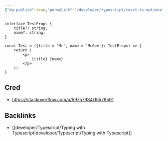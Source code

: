 ```yaml
---
{"dg-publish":true,"permalink":"/developer/typescript/react-ts-optional-prop/","noteIcon":""}
---
```


```tsx
interface TestProps {
    title?: string;
    name?: string;
}

const Test = ({title = 'Mr', name = 'McGee'}: TestProps) => {
    return (
        <p>
            {title} {name}
        </p>
    );
}
```

## Cred
- https://stackoverflow.com/a/59757984/15579591

## Backlinks
- [[developer/Typescript/Typing with Typescript\|developer/Typescript/Typing with Typescript]]